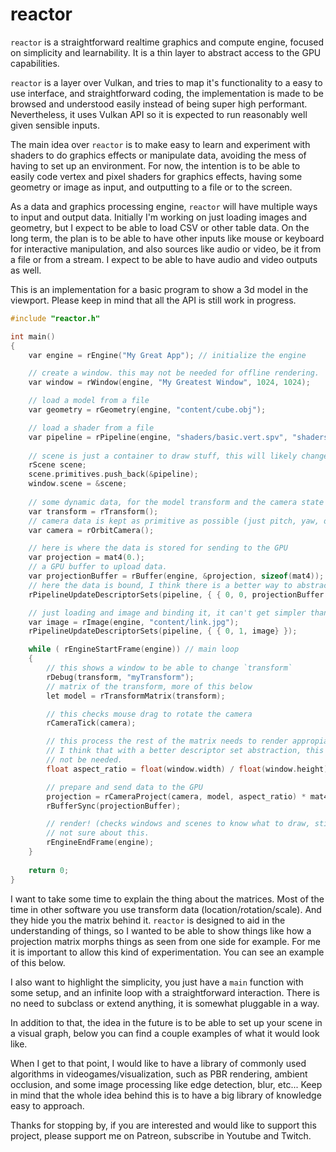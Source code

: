 
# reactor

`reactor` is a straightforward realtime graphics and compute engine, focused on
simplicity and learnability. It is a thin layer to abstract access to the GPU
capabilities.

`reactor` is a layer over Vulkan, and tries to map it's functionality to a easy
to use interface, and straightforward coding, the implementation is made to be
browsed and understood easily instead of being super high performant.
Nevertheless, it uses Vulkan API so it is expected to run reasonably well given
sensible inputs.

The main idea over `reactor` is to make easy to learn and experiment with
shaders to do graphics effects or manipulate data, avoiding the mess of having
to set up an environment. For now, the intention is to be able to easily code
vertex and pixel shaders for graphics effects, having some geometry or image as
input, and outputting to a file or to the screen.

As a data and graphics processing engine, `reactor` will have multiple ways to
input and output data. Initially I'm working on just loading images and
geometry, but I expect to be able to load CSV or other table data. On the long
term, the plan is to be able to have other inputs like mouse or keyboard for
interactive manipulation, and also sources like audio or video, be it from a
file or from a stream. I expect to be able to have audio and video outputs as
well.

This is an implementation for a basic program to show a 3d model in the
viewport. Please keep in mind that all the API is still work in progress.

```c++
#include "reactor.h"

int main()
{
	var engine = rEngine("My Great App"); // initialize the engine

	// create a window. this may not be needed for offline rendering.
	var window = rWindow(engine, "My Greatest Window", 1024, 1024); 

	// load a model from a file
	var geometry = rGeometry(engine, "content/cube.obj");

	// load a shader from a file
	var pipeline = rPipeline(engine, "shaders/basic.vert.spv", "shaders/basic.frag.spv", geometry);
	
	// scene is just a container to draw stuff, this will likely change.
	rScene scene;
	scene.primitives.push_back(&pipeline);
	window.scene = &scene;
	
	// some dynamic data, for the model transform and the camera state
	var transform = rTransform();
	// camera data is kept as primitive as possible (just pitch, yaw, distance)
	var camera = rOrbitCamera();

	// here is where the data is stored for sending to the GPU
	var projection = mat4(0.);
	// a GPU buffer to upload data.
	var projectionBuffer = rBuffer(engine, &projection, sizeof(mat4));
	// here the data is bound, I think there is a better way to abstract this.
	rPipelineUpdateDescriptorSets(pipeline, { { 0, 0, projectionBuffer } });

	// just loading and image and binding it, it can't get simpler than that.
	var image = rImage(engine, "content/link.jpg");
	rPipelineUpdateDescriptorSets(pipeline, { { 0, 1, image} });

	while ( rEngineStartFrame(engine)) // main loop
	{
		// this shows a window to be able to change `transform`
		rDebug(transform, "myTransform");
		// matrix of the transform, more of this below
		let model = rTransformMatrix(transform);

		// this checks mouse drag to rotate the camera
		rCameraTick(camera);

		// this process the rest of the matrix needs to render appropiately,
		// I think that with a better descriptor set abstraction, this may
		// not be needed.
		float aspect_ratio = float(window.width) / float(window.height);

		// prepare and send data to the GPU
		projection = rCameraProject(camera, model, aspect_ratio) * mat4::screen();
		rBufferSync(projectionBuffer);

		// render! (checks windows and scenes to know what to draw, still 
		// not sure about this.
		rEngineEndFrame(engine);
	}
	
	return 0;
}
```

I want to take some time to explain the thing about the matrices. Most of the
time in other software you use transform data (location/rotation/scale). And
they hide you the matrix behind it. `reactor` is designed to aid in the
understanding of things, so I wanted to be able to show things like how a
projection matrix morphs things as seen from one side for example. For me it is
important to allow this kind of experimentation. You can see an example of this
below.

I also want to highlight the simplicity, you just have a `main` function with
some setup, and an infinite loop with a straightforward interaction. There is no
need to subclass or extend anything, it is somewhat pluggable in a way.

In addition to that, the idea in the future is to be able to set up your scene
in a visual graph, below you can find a couple examples of what it would look
like.



When I get to that point, I would like to have a library of commonly used
algorithms in videogames/visualization, such as PBR rendering, ambient
occlusion, and some image processing like edge detection, blur, etc... Keep in
mind that the whole idea behind this is to have a big library of knowledge easy
to approach.

Thanks for stopping by, if you are interested and would like to support this
project, please support me on Patreon, subscribe in Youtube and Twitch.


